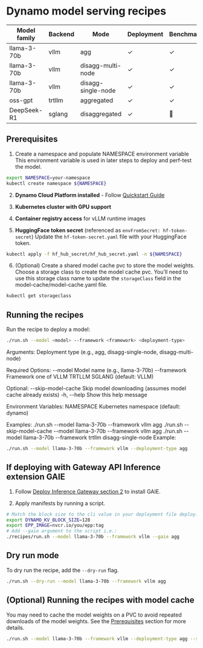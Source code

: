# Dynamo model serving recipes

| Model family  | Backend | Mode                | Deployment | Benchmark | GAIE-integration |
|---------------|---------|---------------------|------------|-----------|------------------|
| llama-3-70b   | vllm    | agg                 |     ✓      |     ✓     |        ✓         |
| llama-3-70b   | vllm    | disagg-multi-node   |     ✓      |     ✓     |                  |
| llama-3-70b   | vllm    | disagg-single-node  |     ✓      |     ✓     |                  |
| oss-gpt       | trtllm  | aggregated          |     ✓      |     ✓     |                  |
| DeepSeek-R1   | sglang  | disaggregated       |     ✓      |    🚧     |                  |


## Prerequisites

1. Create a namespace and populate NAMESPACE environment variable
This environment variable is used in later steps to deploy and perf-test the model.

```bash
export NAMESPACE=your-namespace
kubectl create namespace ${NAMESPACE}
```

2. **Dynamo Cloud Platform installed** - Follow [Quickstart Guide](../docs/kubernetes/README.md)

3. **Kubernetes cluster with GPU support**

4. **Container registry access** for vLLM runtime images

5. **HuggingFace token secret** (referenced as `envFromSecret: hf-token-secret`)
Update the `hf-token-secret.yaml` file with your HuggingFace token.

```bash
kubectl apply -f hf_hub_secret/hf_hub_secret.yaml -n ${NAMESPACE}
```

6. (Optional) Create a shared model cache pvc to store the model weights.
Choose a storage class to create the model cache pvc. You'll need to use this storage class name to update the `storageClass` field in the model-cache/model-cache.yaml file.

```bash
kubectl get storageclass
```

## Running the recipes

Run the recipe to deploy a model:

```bash
./run.sh --model <model> --framework <framework> <deployment-type>
```

Arguments:
  <deployment-type>  Deployment type (e.g., agg, disagg-single-node, disagg-multi-node)

Required Options:
  --model <model>    Model name (e.g., llama-3-70b)
  --framework <fw>   Framework one of VLLM TRTLLM SGLANG (default: VLLM)

Optional:
  --skip-model-cache Skip model downloading (assumes model cache already exists)
  -h, --help         Show this help message

Environment Variables:
  NAMESPACE          Kubernetes namespace (default: dynamo)

Examples:
  ./run.sh --model llama-3-70b --framework vllm agg
  ./run.sh --skip-model-cache --model llama-3-70b --framework vllm agg
  ./run.sh --model llama-3-70b --framework trtllm disagg-single-node
Example:
```bash
./run.sh --model llama-3-70b --framework vllm --deployment-type agg
```

## If deploying with Gateway API Inference extension GAIE

1. Follow [Deploy Inference Gateway section 2](../deploy/inference-gateway/README.md#2-deploy-inference-gateway) to install GAIE.

2. Apply manifests by running a script.

```bash
# Match the block size to the cli value in your deployment file deploy.yaml: - "python3 -m dynamo.vllm ... --block-size 128"
export DYNAMO_KV_BLOCK_SIZE=128
export EPP_IMAGE=nvcr.io/you/epp:tag
# Add --gaie argument to the script i.e.:
./recipes/run.sh --model llama-3-70b --framework vllm --gaie agg
```

## Dry run mode

To dry run the recipe, add the `--dry-run` flag.

```bash
./run.sh --dry-run --model llama-3-70b --framework vllm agg
```

## (Optional) Running the recipes with model cache
You may need to cache the model weights on a PVC to avoid repeated downloads of the model weights.
 See the [Prerequisites](#prerequisites) section for more details.

```bash
./run.sh --model llama-3-70b --framework vllm --deployment-type agg --skip-model-cache
```
